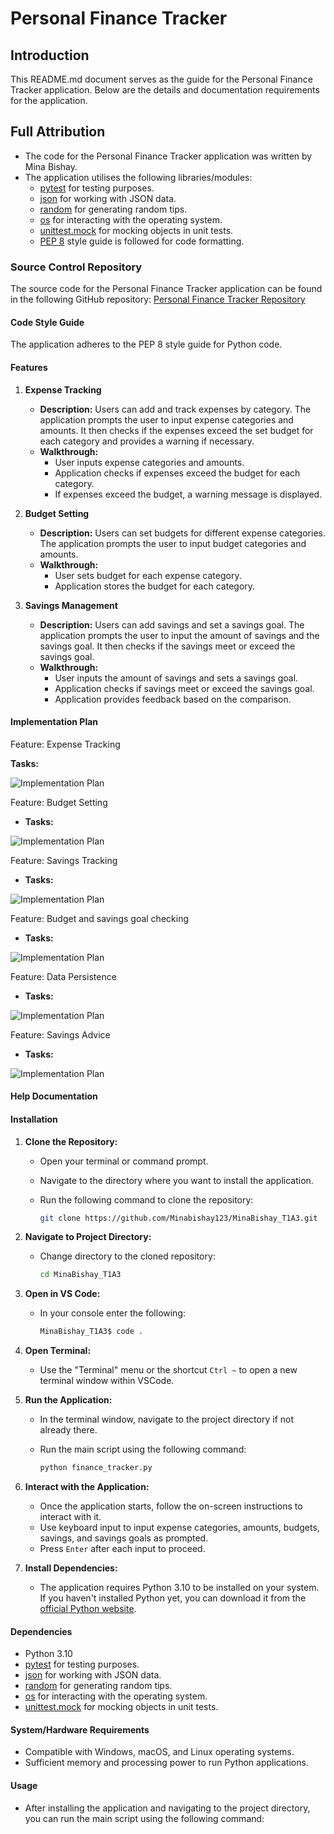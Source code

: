 # Personal Finance Tracker

## Introduction

This README.md document serves as the guide for the Personal Finance Tracker application. Below are the details and documentation requirements for the application.

## Full Attribution

- The code for the Personal Finance Tracker application was written by Mina Bishay.
- The application utilises the following libraries/modules:
  - [pytest](https://pytest.org/) for testing purposes.
  - [json](https://docs.python.org/3/library/json.html) for working with JSON data.
  - [random](https://docs.python.org/3/library/random.html) for generating random tips.
  - [os](https://docs.python.org/3/library/os.html) for interacting with the operating system.
  - [unittest.mock](https://docs.python.org/3/library/unittest.mock.html) for mocking objects in unit tests.
  - [PEP 8](https://www.python.org/dev/peps/pep-0008/) style guide is followed for code formatting.

### Source Control Repository

The source code for the Personal Finance Tracker application can be found in the following GitHub repository:
[Personal Finance Tracker Repository](https://github.com/Minabishay123/MinaBishay_T1A3)

#### Code Style Guide

The application adheres to the PEP 8 style guide for Python code.

#### Features

1. **Expense Tracking**

   - **Description:** Users can add and track expenses by category. The application prompts the user to input expense categories and amounts. It then checks if the expenses exceed the set budget for each category and provides a warning if necessary.
   - **Walkthrough:**
     - User inputs expense categories and amounts.
     - Application checks if expenses exceed the budget for each category.
     - If expenses exceed the budget, a warning message is displayed.

2. **Budget Setting**

   - **Description:** Users can set budgets for different expense categories. The application prompts the user to input budget categories and amounts.
   - **Walkthrough:**
     - User sets budget for each expense category.
     - Application stores the budget for each category.

3. **Savings Management**
   - **Description:** Users can add savings and set a savings goal. The application prompts the user to input the amount of savings and the savings goal. It then checks if the savings meet or exceed the savings goal.
   - **Walkthrough:**
     - User inputs the amount of savings and sets a savings goal.
     - Application checks if savings meet or exceed the savings goal.
     - Application provides feedback based on the comparison.

#### Implementation Plan

Feature: Expense Tracking

**Tasks:**

![Implementation Plan](src/docs/Expense_tracking_checklist.png)

Feature: Budget Setting

- **Tasks:**

![Implementation Plan](src/docs/Budget_setting_checklist.png)

Feature: Savings Tracking

- **Tasks:**

![Implementation Plan](src/docs/Savings_Tracking_checklist.png)

Feature: Budget and savings goal checking

- **Tasks:**

![Implementation Plan](src/docs/Budget_and_savings_goal_checking.png)

Feature: Data Persistence

- **Tasks:**

![Implementation Plan](src/docs/data_persistence_checklist.png)

Feature: Savings Advice

- **Tasks:**

![Implementation Plan](src/docs/savings_advice_checklist.png)

#### Help Documentation

#### Installation

1. **Clone the Repository:**

   - Open your terminal or command prompt.
   - Navigate to the directory where you want to install the application.
   - Run the following command to clone the repository:

     ```Bash
     git clone https://github.com/Minabishay123/MinaBishay_T1A3.git
     ```

2. **Navigate to Project Directory:**

   - Change directory to the cloned repository:

     ```Bash
     cd MinaBishay_T1A3
     ```

3. **Open in VS Code:**

   - In your console enter the following:

     ```Bash
     MinaBishay_T1A3$ code .
     ```

4. **Open Terminal:**

   - Use the "Terminal" menu or the shortcut `Ctrl ~` to open a new terminal window within VSCode.

5. **Run the Application:**

   - In the terminal window, navigate to the project directory if not already there.
   - Run the main script using the following command:

     ```Bash
     python finance_tracker.py
     ```

6. **Interact with the Application:**
   - Once the application starts, follow the on-screen instructions to interact with it.
   - Use keyboard input to input expense categories, amounts, budgets, savings, and savings goals as prompted.
   - Press `Enter` after each input to proceed.
7. **Install Dependencies:**
   - The application requires Python 3.10 to be installed on your system. If you haven't installed Python yet, you can download it from the [official Python website](https://www.python.org/downloads/).

#### Dependencies

- Python 3.10
- [pytest](https://pytest.org/) for testing purposes.
- [json](https://docs.python.org/3/library/json.html) for working with JSON data.
- [random](https://docs.python.org/3/library/random.html) for generating random tips.
- [os](https://docs.python.org/3/library/os.html) for interacting with the operating system.
- [unittest.mock](https://docs.python.org/3/library/unittest.mock.html) for mocking objects in unit tests.

#### System/Hardware Requirements

- Compatible with Windows, macOS, and Linux operating systems.
- Sufficient memory and processing power to run Python applications.

#### Usage

- After installing the application and navigating to the project directory, you can run the main script using the following command:

